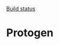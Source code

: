 [Build status](https://github.com/usix79/protogen/workflows/build/badge.svg?branch=master)
  
# Protogen
